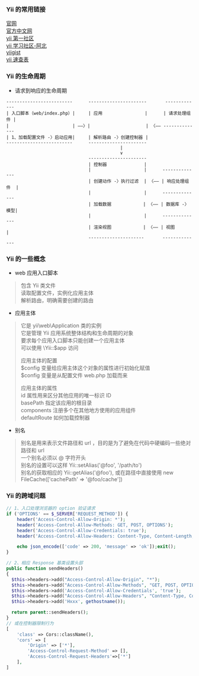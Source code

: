 
### Yii 的常用链接
[官网](https://www.yiiframework.com/)  
[官方中文网](https://www.yiichina.com/)  
[yii 第一社区](https://getyii.com/)  
[yii 学习社区-阿北](https://nai8.me/)  
[yiigist](https://yiigist.com/)  
[yii 速查表](https://nai8.me/tool-sc.html)  

### Yii 的生命周期
- 请求到响应的生命周期
```
-------------------------      ----------------------       -------------
| 入口脚本（web/index.php）|     | 应用                |      | 请求处理组件 |
|                        | ——〉|                     | 〈—— --------------
| 1、加载配置文件 -〉启动应用|     | 解析路由 -〉创建控制器 |
-------------------------      ----------------------
                                           |
                                           ∨
                               ----------------------
                               | 控制器              |
                               |                    |      --------------
                               | 创建动作 -〉执行过滤  | 〈—— | 响应处理组件  |
                               |                    |      --------------
                               | 加载数据            | 〈—— | 数据库 -〉模型|
                               |                    |      --------------
                               | 渲染视图            | 〈—— | 视图         |
                               ---------------------       --------------
```

### Yii 的一些概念
- web 应用入口脚本
> 包含 Yii 类文件  
> 读取配置文件，实例化应用主体  
> 解析路由，明确需要创建的路由  

- 应用主体 
> 它是 yii\web\Application 类的实例  
> 它是管理 Yii 应用系统整体结构和生命周期的对象  
> 要求每个应用入口脚本只能创建一个应用主体  
> 可以使用 \Yii::$app 访问  
> 
> 应用主体的配置  
> $config 变量给应用主体这个对象的属性进行初始化赋值  
> $config 变量是从配置文件 web.php 加载而来  
> 
> 应用主体的属性  
> id 属性用来区分其他应用的唯一标识 ID  
> basePath 指定该应用的根目录  
> components 注册多个在其他地方使用的应用组件  
> defaultRoute 如何加载控制器  

- 别名
> 别名是用来表示文件路径和 url ，目的是为了避免在代码中硬编码一些绝对路径和 url  
> 一个别名必须以 @ 字符开头  
> 别名的设置可以这样 Yii::setAlias('@foo', '/path/to')  
> 别名的获取相应的 Yii::getAlias('@foo'), 或在路径中直接使用 new FileCache(['cachePath' => '@foo/cache'])  


### Yii 的跨域问题
```php
// 1、入口处理浏览器的 option 验证请求
if ('OPTIONS' == $_SERVER['REQUEST_METHOD']) {
    header('Access-Control-Allow-Origin: *');
    header('Access-Control-Allow-Methods: GET, POST, OPTIONS');
    header('Access-Control-Allow-Credentials: true');
    header('Access-Control-Allow-Headers: Content-Type, Content-Length, User-Agent, Accept-Language, Accept-Encoding, Authorization, Auth-Sign, Client-date, Client-Timestamp, Accept, X-Requested-With');

    echo json_encode(['code' => 200, 'message' => 'ok']);exit();
}

// 2、相应 Response 基类设置头部
public function sendHeaders()
{
  $this->headers->add("Access-Control-Allow-Origin", "*");
  $this->headers->add("Access-Control-Allow-Methods", "GET, POST, OPTIONS");
  $this->headers->add('Access-Control-Allow-Credentials', 'true');
  $this->headers->add("Access-Control-Allow-Headers", "Content-Type, Content-Length, User-Agent, Accept-Language, Accept-Encoding, Authorization, Auth-Sign, Client-date, Client-Timestamp, Accept, X-Requested-With");
  $this->headers->add('Hxxx', gethostname());

  return parent::sendHeaders();
}
// 或在控制器限制行为
[
    'class' => Cors::className(),
    'cors' => [
        'Origin' => ['*'],
        'Access-Control-Request-Method' => [],
        'Access-Control-Request-Headers'=>['*']
    ],
]
```
